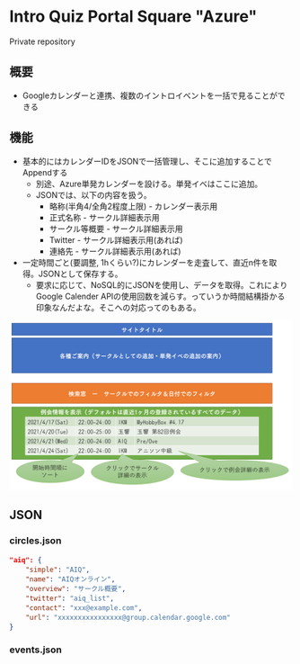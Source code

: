 # Intro Quiz Portal Square "Azure"

Private repository

## 概要
* Googleカレンダーと連携、複数のイントロイベントを一括で見ることができる

## 機能
* 基本的にはカレンダーIDをJSONで一括管理し、そこに追加することでAppendする
    * 別途、Azure単発カレンダーを設ける。単発イベはここに追加。
    * JSONでは、以下の内容を扱う。
        * 略称(半角4/全角2程度上限) - カレンダー表示用
        * 正式名称 - サークル詳細表示用
        * サークル等概要 - サークル詳細表示用
        * Twitter - サークル詳細表示用(あれば)
        * 連絡先 - サークル詳細表示用(あれば)
* 一定時間ごと(要調整, 1hくらい?)にカレンダーを走査して、直近n件を取得。JSONとして保存する。
    * 要求に応じて、NoSQL的にJSONを使用し、データを取得。これによりGoogle Calender APIの使用回数を減らす。っていうか時間結構掛かる印象なんだよな。そこへの対応ってのもある。

![Implementation Image](implementation_image.PNG "Implementation Image")

## JSON

### circles.json

```json
"aiq": {
    "simple": "AIQ", 
    "name": "AIQオンライン",
    "overview": "サークル概要",
    "twitter": "aiq_list",
    "contact": "xxx@example.com",
    "url": "xxxxxxxxxxxxxxxx@group.calendar.google.com"
}
```

### events.json

